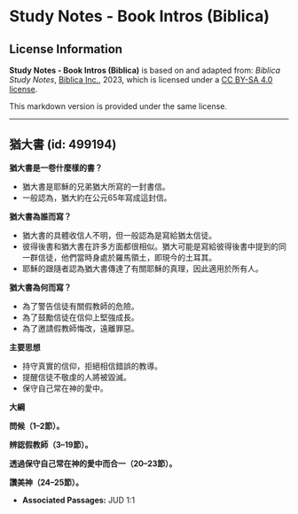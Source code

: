 # Study Notes - Book Intros (Biblica)

## License Information

**Study Notes - Book Intros (Biblica)** is based on and adapted from: _Biblica Study Notes_, [Biblica Inc.](https://www.biblica.com/), 2023, which is licensed under a [CC BY-SA 4.0 license](https://creativecommons.org/licenses/by-sa/4.0/legalcode.en).

This markdown version is provided under the same license.



--------------------------------

## 猶大書 (id: 499194)

**猶大書是一卷什麼樣的書？**

* 猶大書是耶穌的兄弟猶大所寫的一封書信。
* 一般認為，猶大約在公元65年寫成這封信。

**猶大書為誰而寫？**

* 猶大書的具體收信人不明，但一般認為是寫給猶太信徒。
* 彼得後書和猶大書在許多方面都很相似。猶大可能是寫給彼得後書中提到的同一群信徒，他們當時身處於羅馬領土，即現今的土耳其。
* 耶穌的跟隨者認為猶大書傳達了有關耶穌的真理，因此適用於所有人。

**猶大書為何而寫？**

* 為了警告信徒有關假教師的危險。
* 為了鼓勵信徒在信仰上堅強成長。
* 為了邀請假教師悔改，遠離罪惡。

**主要思想**

* 持守真實的信仰，拒絕相信錯誤的教導。
* 提醒信徒不敬虔的人將被毀滅。
* 保守自己常在神的愛中。

**大綱**

**問候（1–2節）。**

**辨認假教師（3–19節）。**

**透過保守自己常在神的愛中而合一（20–23節）。**

**讚美神（24–25節）。**

* **Associated Passages:** JUD 1:1

